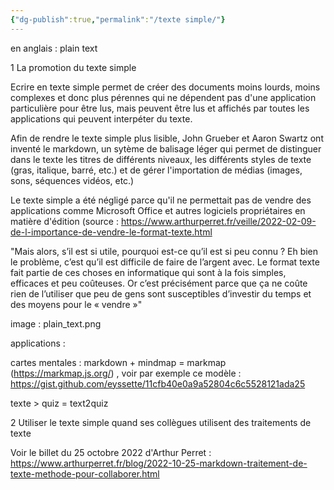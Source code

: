 ```yaml
---
{"dg-publish":true,"permalink":"/texte simple/"}
---
```



en anglais : plain text


1 La promotion du texte simple

Ecrire en texte simple permet de créer des documents moins lourds, moins complexes et donc plus pérennes qui ne dépendent pas d'une application particulière pour être lus, mais peuvent être lus et affichés par toutes les applications qui peuvent interpéter du texte.

Afin de rendre le texte simple plus lisible, John Grueber et Aaron Swartz ont inventé le markdown, un sytème de balisage léger qui permet de distinguer dans le texte les titres de différents niveaux, les différents styles de texte (gras, italique, barré, etc.) et de gérer l'importation de médias (images, sons, séquences vidéos, etc.)


Le texte simple a été négligé parce qu'il ne permettait pas de vendre des applications comme Microsoft Office et autres logiciels propriétaires en matière d'édition (source : https://www.arthurperret.fr/veille/2022-02-09-de-l-importance-de-vendre-le-format-texte.html

"Mais alors, s’il est si utile, pourquoi est-ce qu’il est si peu connu ? Eh bien le problème, c’est qu’il est difficile de faire de l’argent avec. Le format texte fait partie de ces choses en informatique qui sont à la fois simples, efficaces et peu coûteuses. Or c’est précisément parce que ça ne coûte rien de l’utiliser que peu de gens sont susceptibles d’investir du temps et des moyens pour le « vendre »"


image : plain_text.png

applications : 

cartes mentales : markdown + mindmap = markmap (https://markmap.js.org/) , voir par exemple ce modèle : https://gist.github.com/eyssette/11cfb40e0a9a52804c6c5528121ada25

texte > quiz = text2quiz

2 Utiliser le texte simple quand ses collègues utilisent des traitements de texte

Voir le billet du 25 octobre 2022 d'Arthur Perret : https://www.arthurperret.fr/blog/2022-10-25-markdown-traitement-de-texte-methode-pour-collaborer.html